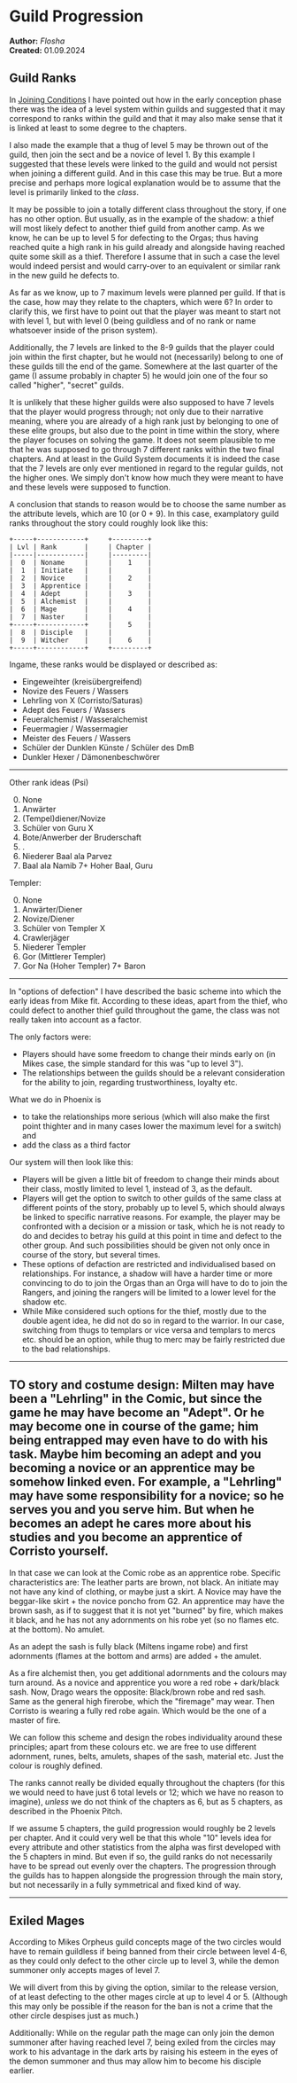 # Guild Progression

**Author:** *Flosha*  
**Created:** 01.09.2024


## Guild Ranks

In [Joining Conditions](/story/factions/guilds-joining-conditions) I have pointed out how in the early conception phase there was the idea of a level system within guilds and suggested that it may correspond to ranks within the guild and that it may also make sense that it is linked at least to some degree to the chapters. 

I also made the example that a thug of level 5 may be thrown out of the guild, then join the sect and be a novice of level 1. By this example I suggested that these levels were linked to the guild and would not persist when joining a different guild. And in this case this may be true. But a more precise and perhaps more logical explanation would be to assume that the level is primarily linked to the *class*. 

It may be possible to join a totally different class throughout the story, if one has no other option. But usually, as in the example of the shadow: a thief will most likely defect to another thief guild from another camp. As we know, he can be up to level 5 for defecting to the Orgas; thus having reached quite a high rank in his guild already and alongside having reached quite some skill as a thief. Therefore I assume that in such a case the level would indeed persist and would carry-over to an equivalent or similar rank in the new guild he defects to.

As far as we know, up to 7 maximum levels were planned per guild. If that is the case, how may they relate to the chapters, which were 6? In order to clarify this, we first have to point out that the player was meant to start not with level 1, but with level 0 (being guildless and of no rank or name whatsoever inside of the prison system).

Additionally, the 7 levels are linked to the 8-9 guilds that the player could join within the first chapter, but he would not (necessarily) belong to one of these guilds till the end of the game. Somewhere at the last quarter of the game (I assume probably in chapter 5) he would join one of the four so called "higher", "secret" guilds. 

It is unlikely that these higher guilds were also supposed to have 7 levels that the player would progress through; not only due to their narrative meaning, where you are already of a high rank just by belonging to one of these elite groups, but also due to the point in time within the story, where the player focuses on solving the game. It does not seem plausible to me that he was supposed to go through 7 different ranks within the two final chapters. And at least in the Guild System documents it is indeed the case that the 7 levels are only ever mentioned in regard to the regular guilds, not the higher ones. We simply don't know how much they were meant to have and these levels were supposed to function. 

A conclusion that stands to reason would be to choose the same number as the attribute levels, which are 10 (or 0 + 9). In this case, examplatory guild ranks throughout the story could roughly look like this:


```
+-----+------------+     +---------+
| Lvl | Rank       |     | Chapter |
|-----|------------|     |---------|
|  0  | Noname     |     |    1    |
|  1  | Initiate   |     |         |
|  2  | Novice     |     |    2    |
|  3  | Apprentice |     |         |
|  4  | Adept      |     |    3    |
|  5  | Alchemist  |     |         |
|  6  | Mage       |     |    4    |
|  7  | Naster     |     |         |
+-----+------------+     |    5    |
|  8  | Disciple   |     |         |
|  9  | Witcher    |     |    6    |
+-----+------------+     +---------+

```

Ingame, these ranks would be displayed or described as:

* Eingeweihter (kreisübergreifend)
* Novize des Feuers / Wassers
* Lehrling von X (Corristo/Saturas)
* Adept des Feuers / Wassers
* Feueralchemist / Wasseralchemist
* Feuermagier / Wassermagier
* Meister des Feuers / Wassers
* Schüler der Dunklen Künste / Schüler des DmB
* Dunkler Hexer / Dämonenbeschwörer

---

Other rank ideas (Psi)

0. None
1. Anwärter
2. (Tempel)diener/Novize
3. Schüler von Guru X
4. Bote/Anwerber der Bruderschaft
5. .
6. Niederer Baal ala Parvez
7. Baal ala Namib
7+ Hoher Baal, Guru


Templer:

0. None
1. Anwärter/Diener
2. Novize/Diener
3. Schüler von Templer X
4. Crawlerjäger
5. Niederer Templer
6. Gor (Mittlerer Templer)
7. Gor Na (Hoher Templer)
7+ Baron




---

In "options of defection" I have described the basic scheme into which the early ideas from Mike fit. According to these ideas, apart from the thief, who could defect to another thief guild throughout the game, the class was not really taken into account as a factor.

The only factors were:
* Players should have some freedom to change their minds early on (in Mikes case, the simple standard for this was "up to level 3").
* The relationships between the guilds should be a relevant consideration for the ability to join, regarding trustworthiness, loyalty etc.

What we do in Phoenix is
* to take the relationships more serious (which will also make the first point thighter and in many cases lower the maximum level for a switch) and
* add the class as a third factor 

Our system will then look like this:

* Players will be given a little bit of freedom to change their minds about their class, mostly limited to level 1, instead of 3, as the default.
* Players will get the option to switch to other guilds of the same class at different points of the story, probably up to level 5, which should always be linked to specific narrative reasons. For example, the player may be confronted with a decision or a mission or task, which he is not ready to do and decides to betray his guild at this point in time and defect to the other group. And such possibilities should be given not only once in course of the story, but several times.
* These options of defaction are restricted and individualised based on relationships. For instance, a shadow will have a harder time or more convincing to do to join the Orgas than an Orga will have to do to join the Rangers, and joining the rangers will be limited to a lower level for the shadow etc.
* While Mike considered such options for the thief, mostly due to the double agent idea, he did not do so in regard to the warrior. In our case, switching from thugs to templars or vice versa and templars to mercs etc. should be an option, while thug to merc may be fairly restricted due to the bad relationships. 


---


TO story and costume design:
Milten may have been a "Lehrling" in the Comic,
but since the game he may have become an "Adept".
Or he may become one in course of the game;
him being entrapped may even have to do with his task.
Maybe him becoming an adept and you becoming a novice
or an apprentice may be somehow linked even. 
For example, a "Lehrling" may have some responsibility
for a novice; so he serves you and you serve him. 
But when he becomes an adept he cares more about his studies
and you become an apprentice of Corristo yourself.
---
In that case we can look at the Comic robe as an apprentice robe.
Specific characteristics are: The leather parts are brown, not black.
An initiate may not have any kind of clothing, or maybe just a skirt.
A Novice may have the beggar-like skirt + the novice poncho from G2.
An apprentice may have the brown sash, as if to suggest that it is
not yet "burned" by fire, which makes it black, and he has not any
adornments on his robe yet (so no flames etc. at the bottom). No amulet.

As an adept the sash is fully black (Miltens ingame robe) and first
adornments (flames at the bottom and arms) are added + the amulet. 

As a fire alchemist then, you get additional adornments and the
colours may turn around. 
As a novice and apprentice you wore a red robe + dark/black sash. 
Now, Drago wears the opposite: Black/brown robe and red sash. 
Same as the general high firerobe, which the "firemage" may wear.
Then Corristo is wearing a fully red robe again. 
Which would be the one of a master of fire. 

We can follow this scheme and design the robes individuality
around these principles; apart from these colours etc. we are
free to use different adornment, runes, belts, amulets, shapes
of the sash, material etc. Just the colour is roughly defined. 





The ranks cannot really be divided equally throughout the chapters (for this we would need to have just 6 total levels or 12; which we have no reason to imagine), *unless* we do not think of the chapters as 6, but as 5 chapters, as described in the Phoenix Pitch.

If we assume 5 chapters, the guild progression would roughly be 2 levels per chapter. And it could very well be that this whole "10" levels idea for every attribute and other statistics from the alpha was first developed with the 5 chapters in mind. But even if so, the guild ranks do not necessarily have to be spread out evenly over the chapters. The progression through the guilds has to happen alongside the progression through the main story, but not necessarily in a fully symmetrical and fixed kind of way. 



---

## Exiled Mages

According to Mikes Orpheus guild concepts mage of the two circles would have to remain guildless if being banned from their circle between level 4-6, as they could only defect to the other circle up to level 3, while the demon summoner only accepts mages of level 7. 

We will divert from this by giving the option, similar to the release version, of at least defecting to the other mages circle at up to level 4 or 5. (Although this may only be possible if the reason for the ban is not a crime that the other circle despises just as much.)  

Additionally: While on the regular path the mage can only join the demon summoner after having reached level 7, being exiled from the circles may work to his advantage in the dark arts by raising his esteem in the eyes of the demon summoner and thus may allow him to become his disciple earlier. 
